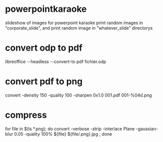 # powerpointkaraoke
slideshow of images for powerpoint karaoke
print random images in "corporate_slide", and print random image in "whatever_slide" directorys

# convert odp to pdf
libreoffice --headless --convert-to pdf fichier.odp

# convert pdf to png
convert -density 150 -quality 100 -sharpen 0x1.0 001.pdf 001-%04d.png

# compress
for file in $(ls *.png); do convert -verbose -strip -interlace Plane -gaussian-blur 0.05 -quality 100% ${file} ${file/.png}.jpg ; done
